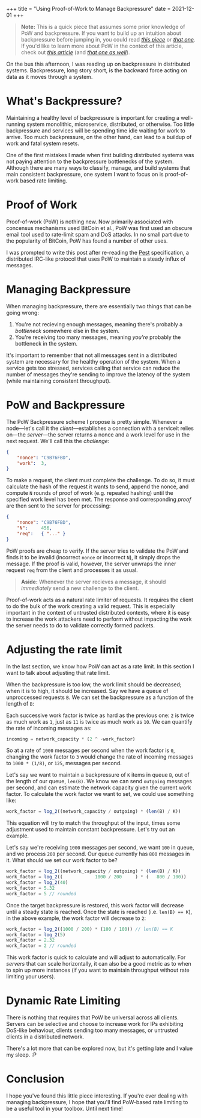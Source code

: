+++
title = "Using Proof-of-Work to Manage Backpressure"
date = 2021-12-01
+++

> **Note:** This is a quick piece that assumes some prior knowledge of PoW and backpressure. If you want to build up an intuition about backpressure before jumping in, you could read [*this piece*](https://medium.com/@jayphelps/backpressure-explained-the-flow-of-data-through-software-2350b3e77ce7) or [*that one*](https://www.tedinski.com/2019/03/05/backpressure.html). If you'd like to learn more about PoW in the context of this article, check out [*this article*](https://en.wikipedia.org/wiki/Hashcash) (and [*that one as well*](https://en.wikipedia.org/wiki/Proof_of_work)).

On the bus this afternoon, I was reading up on backpressure in distributed systems. Backpressure, long story short, is the backward force acting on data as it moves through a system.

# What's Backpressure?
Maintaining a healthy level of backpressure is important for creating a well-running system monolithic, microservice, distributed, or otherwise. Too little backpressure and services will be spending time idle waiting for work to arrive. Too much backpressure, on the other hand, can lead to a buildup of work and fatal system resets.

One of the first mistakes I made when first building distributed systems was not paying attention to the backpressure bottlenecks of the system. Although there are many ways to classify, manage, and build systems that main consistent backpressure, one system I want to focus on is proof-of-work based rate limiting.

# Proof of Work
Proof-of-work (PoW) is nothing new. Now primarily associated with concensus mechanisms used BitCoin et al., PoW was first used an obscure email tool used to rate-limit spam and DoS attacks. In no small part due to the popularity of BitCoin, PoW has found a number of other uses.

I was prompted to write this post after re-reading the [Pest](http://pest.bitdash.io/whitepaper.html) specification, a distributed IRC-like protocol that uses PoW to maintain a steady influx of messages.

# Managing Backpressure
When managing backpressure, there are essentially two things that can be going wrong:

1. You're not recieving enough messages, meaning there's probably a *bottleneck* somewhere else in the system.
2. You're receiving too many messages, meaning *you're* probably the bottleneck in the system.

It's important to remember that not all messages sent in a distributed system are necessary for the healthy operation of the system. When a service gets too stressed, services calling that service can reduce the number of messages they're sending to improve the latency of the system (while maintaining consistent throughput).

# PoW and Backpressure
The PoW Backpressure scheme I propose is pretty simple. Whenever a node—let's call it the *client*—establishes a connection with a serviceit relies on—the *server*—the server returns a nonce and a work level for use in the next request. We'll call this the *challenge*:

```json
{
    "nonce": "C9B76FBD",
    "work":  3,
}
```

To make a request, the client must complete the challenge. To do so, it must calculate the hash of the request it wants to send, append the nonce, and compute `N` rounds of proof of work (e.g. repeated hashing) until the specified work level has been met. The response and corresponding *proof* are then sent to the server for processing:

```json
{
    "nonce": "C9B76FBD",
    "N":     456,
    "req":   { "..." }
}
```

PoW proofs are cheap to verify. If the server tries to validate the PoW and finds it to be invalid (incorrect `nonce` or incorrect `N`), it simply drops the message. If the proof is valid, however, the server unwraps the inner request `req` from the client and processes it as usual.

> **Aside:** Whenever the server recieves a message, it should *immediately* send a new challenge to the client.

Proof-of-work acts as a natural rate limiter of requests. It requires the client to do the bulk of the work creating a valid request. This is especially important in the context of untrusted distributed contexts, where it is easy to increase the work attackers need to perform without impacting the work the server needs to do to validate correctly formed packets.

# Adjusting the rate limit
In the last section, we know how PoW can act as a rate limit. In this section I want to talk about adjusting that rate limit.

When the backpressure is too low, the work limit should be decreased; when it is to high, it should be increased. Say we have a queue of unproccessed requests `B`. We can set the backpressure as a function of the length of `B`:

Each successive work factor is twice as hard as the previous one: `2` is twice as much work as `1`, just as `11` is twice as much work as `10`. We can quantify the rate of incoming messages as:

```js
incoming = network_capacity * (2 ^ -work_factor)
```

So at a rate of `1000` messages per second when the work factor is `0`, changing the work factor to `3` would change the rate of incoming messages to `1000 * (1/8)`, or `125`, messages per second.

Let's say we want to maintain a backpressure of `K` items in queue `B`, out of the length of our queue, `len(B)`. We know we can send `outgoing` messages per second, and can estimate the network capacity given the current work factor. To calculate the work factor we want to set, we could use something like:

```js
work_factor = log_2((network_capacity / outgoing) * (len(B) / K))
```

This equation will try to match the throughput of the input, times some adjustment used to maintain constant backpressure. Let's try out an example.

Let's say we're receiving `1000` messages per second, we want `100` in queue, and we process `200` per second. Our queue currently has `800` messages in it. What should we set our work factor to be?

```js
work_factor = log_2((network_capacity / outgoing) * (len(B) / K))
work_factor = log_2((            1000 / 200     ) * (   800 / 100))
work_factor = log_2(40)
work_factor = 5.32
work_factor = 5 // rounded
```

Once the target backpressure is restored, this work factor will decrease until a steady state is reached. Once the state is reached (i.e. `len(B) == K`), in the above example, the work factor will decrease to `2`:

```js
work_factor = log_2((1000 / 200) * (100 / 100)) // len(B) == K
work_factor = log_2(5)
work_factor = 2.32
work_factor = 2 // rounded
```

This work factor is quick to calculate and will adjust to automatically. For *servers* that can scale horizontally, it can also be a good metric as to when to spin up more instances (if you want to maintain throughput without rate limiting your users).

# Dynamic Rate Limiting
There is nothing that requires that PoW be universal across all clients. Servers can be selective and choose to increase work for IPs exhibiting DoS-like behaviour, clients sending too many messages, or untrusted clients in a distributed network.

There's a lot more that can be explored now, but it's getting late and I value my sleep. :P

# Conclusion
I hope you've found this little piece interesting. If you're ever dealing with managing backpressure, I hope that you'll find PoW-based rate limiting to be a useful tool in your toolbox. Until next time!
